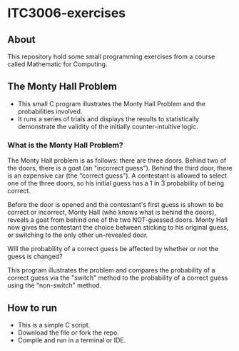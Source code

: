 ﻿# ITC3006-exercises
## About
This repository hold some small programming exercises from a course called Mathematic for Computing.

## The Monty Hall Problem
- This small C program illustrates the Monty Hall Problem and the probabilities involved.
- It runs a series of trials and displays the results to statistically demonstrate the validity of the initially counter-intuitive logic.

### What is the Monty Hall Problem?
The Monty Hall problem is as follows: there are three doors. Behind two of the doors, there is a goat (an "incorrect guess"). Behind the third door, there is an expensive car (the "correct guess"). A contestant is allowed to select one of the three doors, so his initial guess has a 1 in 3 probability of being correct.

Before the door is opened and the contestant's first guess is shown to be correct or incorrect, Monty Hall (who knows what is behind the doors), reveals a goat from behind one
of the two NOT-guessed doors. Monty Hall now gives the contestant the choice between sticking to his original guess, or switching to the only other un-revealed door.
 
Will the probability of a correct guess be affected by whether or not the guess is changed?
 
This program illustrates the problem and compares the probability of a correct guess via the "switch" method to the probability of a correct guess using the "non-switch" method.

## How to run
- This is a simple C script.
- Download the file or fork the repo.
- Compile and run in a terminal or IDE.
